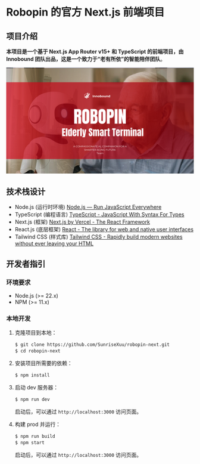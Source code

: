 # Robopin 的官方 Next.js 前端项目

## 项目介绍

**本项目是一个基于 Next.js App Router v15+ 和 TypeScript 的前端项目，由 Innobound 团队出品，这是一个致力于“老有所依”的智能陪伴团队**。

![cover](public/cover.png)

## 技术栈设计

- Node.js (运行时环境) [Node.js — Run JavaScript Everywhere](https://nodejs.org/en)
- TypeScript (编程语言) [TypeScript - JavaScript With Syntax For Types](https://www.typescriptlang.org/)
- Next.js (框架) [Next.js by Vercel - The React Framework](https://nextjs.org/)
- React.js (底层框架) [React - The library for web and native user interfaces](https://react.dev/)
- Tailwind CSS (样式库) [Tailwind CSS - Rapidly build modern websites without ever leaving your HTML](https://tailwindcss.com/)

## 开发者指引

### 环境要求

- Node.js (>= 22.x)
- NPM (>= 11.x)

### 本地开发

1. 克隆项目到本地：

   ```bash
   $ git clone https://github.com/SunriseXuu/robopin-next.git
   $ cd robopin-next
   ```

2. 安装项目所需要的依赖：

   ```bash
   $ npm install
   ```

3. 启动 dev 服务器：

   ```bash
   $ npm run dev
   ```

   启动后，可以通过 `http://localhost:3000` 访问页面。

4. 构建 prod 并运行：

   ```bash
   $ npm run build
   $ npm start
   ```

   启动后，可以通过 `http://localhost:3000` 访问页面。
